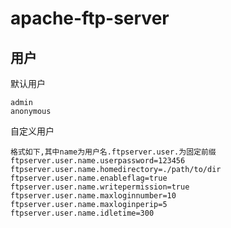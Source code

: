 # apache-ftp-server

## 用户

默认用户
```text
admin
anonymous
```

自定义用户
```text
格式如下,其中name为用户名.ftpserver.user.为固定前缀
ftpserver.user.name.userpassword=123456
ftpserver.user.name.homedirectory=./path/to/dir
ftpserver.user.name.enableflag=true
ftpserver.user.name.writepermission=true
ftpserver.user.name.maxloginnumber=10
ftpserver.user.name.maxloginperip=5
ftpserver.user.name.idletime=300
```